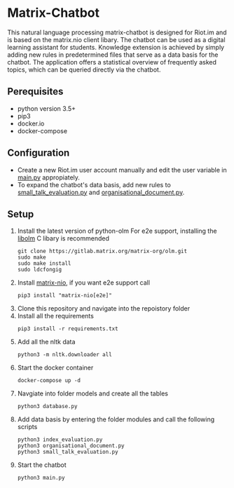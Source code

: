 # Matrix-Chatbot

This natural language processing matrix-chatbot is designed for Riot.im and is based on the matrix.nio client libary. The chatbot can be used as a digital learning assistant for students.
Knowledge extension is achieved by simply adding new rules in predetermined files that serve as a data basis for the chatbot. The application offers a statistical overview of frequently asked topics, which can be queried directly via the chatbot.

## Perequisites
- python version 3.5+
- pip3
- docker.io
- docker-compose

## Configuration
- Create a new Riot.im user account manually and edit the user variable in [main.py](https://github.com/jquku/Matrix-Chatbot/blob/master/modules/main.py) appropiately.
- To expand the chatbot's data basis, add new rules to [small_talk_evaluation.py](https://github.com/jquku/Matrix-Chatbot/blob/master/modules/small_talk_evaluation.py) and [organisational_document.py](https://github.com/jquku/Matrix-Chatbot/blob/master/modules/organisational_document.py).

## Setup
1. Install the latest version of python-olm
   For e2e support, installing the [libolm](https://gitlab.matrix.org/matrix-org/olm) C libary is recommended
   ```console
   git clone https://gitlab.matrix.org/matrix-org/olm.git
   sudo make
   sudo make install
   sudo ldcfongig
2. Install [matrix-nio](https://github.com/poljar/matrix-nio), if you want e2e support call
   ```console
   pip3 install "matrix-nio[e2e]"
3. Clone this repository and navigate into the repoistory folder
4. Install all the requirements
   ```console
   pip3 install -r requirements.txt
5. Add all the nltk data    
   ```console
   python3 -m nltk.downloader all
6. Start the docker container
   ```console
   docker-compose up -d
7. Navgiate into folder models and create all the tables
   ```console
   python3 database.py
8. Add data basis by entering the folder modules and call the following scripts
   ```console
   python3 index_evaluation.py
   python3 organisational_document.py
   python3 small_talk_evaluation.py
9. Start the chatbot
   ```console
   python3 main.py
